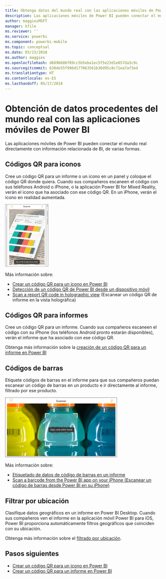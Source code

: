 ```yaml
---
title: Obtenga datos del mundo real con las aplicaciones móviles de Power BI
description: Las aplicaciones móviles de Power BI pueden conectar el mundo real directamente con información relacionada de BI, sin necesidad de búsquedas.
author: maggiesMSFT
manager: kfile
ms.reviewer: ''
ms.service: powerbi
ms.component: powerbi-mobile
ms.topic: conceptual
ms.date: 03/13/2018
ms.author: maggies
ms.openlocfilehash: d6896686f89cc5b5eba1ec5f5e23d1e857da3c9c
ms.sourcegitcommit: 638de55f996d177063561b36d95c8c71ea7af3ed
ms.translationtype: HT
ms.contentlocale: es-ES
ms.lasthandoff: 05/17/2018
---
```

# <a name="get-data-from-the-real-world-with-the-power-bi-mobile-apps"></a>Obtención de datos procedentes del mundo real con las aplicaciones móviles de Power BI
Las aplicaciones móviles de Power BI pueden conectar el mundo real directamente con información relacionada de BI, de varias formas. 

## <a name="qr-codes-for-tiles"></a>Códigos QR para iconos
Cree un código QR para un informe o un icono en un panel y coloque el código QR donde quiera. Cuando sus compañeros escaneen el código con sus teléfonos Android o iPhone, o la aplicación Power BI for Mixed Reality, verán el icono que ha asociado con ese código QR. En un iPhone, verán el icono en realidad aumentada.

![Código QR](media/mobile-apps-data-in-real-world-context/power-bi-ios-qr-ar-scanner-small.png)

Más información sobre:

* [Crear un código QR para un icono en Power BI](service-create-qr-code-for-tile.md)
* [Detección de un código QR de Power BI desde un dispositivo móvil](mobile-apps-qr-code.md)
* [Scan a report QR code in holographic view](mobile-mixed-reality-app.md#scan-a-report-qr-code-in-holographic-view) (Escanear un código QR de informe en la vista holográfica)

## <a name="qr-codes-for-reports"></a>Códigos QR para informes
Cree un código QR para un informe.  Cuando sus compañeros escaneen el código con su iPhone (los teléfonos Android pronto estarán disponibles), verán el informe que ha asociado con ese código QR. 

Obtenga más información sobre la [creación de un código QR para un informe en Power BI](service-create-qr-code-for-report.md)

## <a name="barcodes"></a>Códigos de barras
Etiquete códigos de barras en el informe para que sus compañeros puedan escanear un código de barras en un producto e ir directamente al informe, filtrado por ese producto.

![Código de barras](media/mobile-apps-data-in-real-world-context/power-bi-barcode-scanner.png)

Más información sobre:

* [Etiquetado de datos de código de barras en un informe](desktop-mobile-barcodes.md)
* [Scan a barcode from the Power BI app on your iPhone (Escanear un código de barras desde Power BI en su iPhone)](mobile-apps-scan-barcode-iphone.md)

## <a name="filter-by-location"></a>Filtrar por ubicación
Clasifique datos geográficos en un informe en Power BI Desktop. Cuando sus compañeros ven el informe en la aplicación móvil Power BI para iOS, Power BI proporciona automáticamente filtros geográficos que coinciden con su ubicación.

Obtenga más información sobre el [filtrado por ubicación](mobile-apps-geographic-filtering.md).

## <a name="next-steps"></a>Pasos siguientes
* [Crear un código QR para un icono en Power BI](service-create-qr-code-for-tile.md)
* [Crear un código QR para un informe en Power BI](service-create-qr-code-for-report.md)


